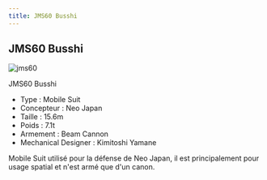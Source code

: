 ```yaml
---
title: JMS60 Busshi
---
```


JMS60 Busshi
------------

![jms60](/images/stories/saga/ggundam/mechas/neojapan/jms60.png)


JMS60 Busshi   
  
- Type : Mobile Suit  
- Concepteur : Neo Japan  
- Taille : 15.6m  
- Poids : 7.1t  
- Armement : Beam Cannon  
- Mechanical Designer : Kimitoshi Yamane  
  
Mobile Suit utilisé pour la défense de Neo Japan, il est principalement pour usage spatial et n'est armé que d'un canon.

